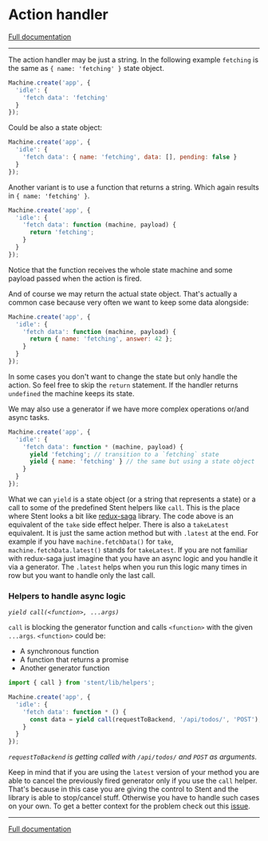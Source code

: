 # Action handler

[Full documentation](./README.md)

---

The action handler may be just a string. In the following example `fetching` is the same as `{ name: 'fetching' }` state object.

```js
Machine.create('app', {
  'idle': {
    'fetch data': 'fetching'
  }
});
```

Could be also a state object:

```js
Machine.create('app', {
  'idle': {
    'fetch data': { name: 'fetching', data: [], pending: false }
  }
});
```

Another variant is to use a function that returns a string. Which again results in `{ name: 'fetching' }`.

```js
Machine.create('app', {
  'idle': {
    'fetch data': function (machine, payload) {
      return 'fetching';
    }
  }
});
```

Notice that the function receives the whole state machine and some payload passed when the action is fired.

And of course we may return the actual state object. That's actually a common case because very often we want to keep some data alongside:

```js
Machine.create('app', {
  'idle': {
    'fetch data': function (machine, payload) {
      return { name: 'fetching', answer: 42 };
    }
  }
});
```

In some cases you don't want to change the state but only handle the action. So feel free to skip the `return` statement. If the handler returns `undefined` the machine keeps its state.

We may also use a generator if we have more complex operations or/and async tasks.

```js
Machine.create('app', {
  'idle': {
    'fetch data': function * (machine, payload) {
      yield 'fetching'; // transition to a `fetching` state
      yield { name: 'fetching' } // the same but using a state object
    }
  }
});
```

What we can `yield` is a state object (or a string that represents a state) or a call to some of the predefined Stent helpers like `call`. This is the place where Stent looks a bit like [redux-saga](https://redux-saga.js.org/) library. The code above is an equivalent of the `take` side effect helper. There is also a `takeLatest` equivalent. It is just the same action method but with `.latest` at the end. For example if you have `machine.fetchData()` for `take`, `machine.fetchData.latest()` stands for `takeLatest`. If you are not familiar with redux-saga just imagine that you have an async logic and you handle it via a generator. The `.latest` helps when you run this logic many times in row but you want to handle only the last call.

### Helpers to handle async logic

*`yield call(<function>, ...args)`*

`call` is blocking the generator function and calls `<function>` with the given `...args`. `<function>` could be:

* A synchronous function
* A function that returns a promise
* Another generator function

```js
import { call } from 'stent/lib/helpers';

Machine.create('app', {
  'idle': {
    'fetch data': function * () {
      const data = yield call(requestToBackend, '/api/todos/', 'POST');
    }
  }
});
```

*`requestToBackend` is getting called with `/api/todos/` and `POST` as arguments.*

Keep in mind that if you are using the `latest` version of your method you are able to cancel the previously fired generator only if you use the `call` helper. That's because in this case you are giving the control to Stent and the library is able to stop/cancel stuff. Otherwise you have to handle such cases on your own. To get a better context for the problem check out this [issue](https://github.com/krasimir/stent/issues/3).

---

[Full documentation](./README.md)
